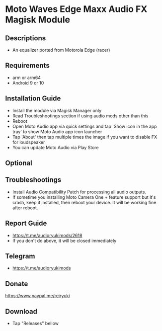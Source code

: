 # Moto Waves Edge Maxx Audio FX Magisk Module

## Descriptions
- An equalizer ported from Motorola Edge (racer)

## Requirements
- arm or arm64
- Android 9 or 10

## Installation Guide
- Install the module via Magisk Manager only
- Read Troubleshootings section if using audio mods other than this
- Reboot
- Open Moto Audio app via quick settings and tap 'Show icon in the app tray' to show Moto Audio app icon launcher
- Tap 'About' then tap multiple times the image if you want to disable FX for loudspeaker
- You can update Moto Audio via Play Store

## Optional

## Troubleshootings
- Install Audio Compatibility Patch for processing all audio outputs.
- If sometime you installing Moto Camera One + feature support but it's crash, keep it installed, then reboot your device. It will be working fine after reboot.

## Report Guide
- https://t.me/audioryukimods/2618
- If you don't do above, it will be closed immediately

## Telegram
- https://t.me/audioryukimods

## Donate
https://www.paypal.me/reiryuki

## Download
- Tap "Releases" bellow


